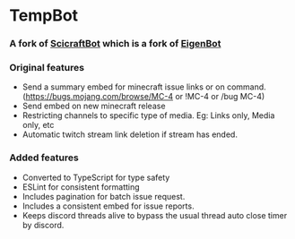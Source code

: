 # TempBot
### A fork of [ScicraftBot](https://github.com/SciCraft/SciCraftBot) which is a fork of [EigenBot](https://github.com/commandblockguy/EigenBot)

### Original features

- Send a summary embed for minecraft issue links or on command. (https://bugs.mojang.com/browse/MC-4 or !MC-4 or /bug MC-4)
- Send embed on new minecraft release
- Restricting channels to specific type of media. Eg: Links only, Media only, etc
- Automatic twitch stream link deletion if stream has ended.

### Added features

- Converted to TypeScript for type safety
- ESLint for consistent formatting
- Includes pagination for batch issue request.
- Includes a consistent embed for issue reports.
- Keeps discord threads alive to bypass the usual thread auto close timer by discord.
